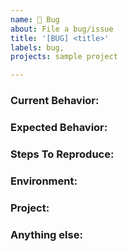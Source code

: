 ```yaml
---
name: 🐞 Bug
about: File a bug/issue
title: '[BUG] <title>'
labels: bug,
projects: sample project

---
```


<!--
Note: Please search to see if an issue already exists for the bug you encountered.
-->

### Current Behavior:
<!-- A concise description of what you're experiencing. -->

### Expected Behavior:
<!-- A concise description of what you expected to happen. -->

### Steps To Reproduce:
<!--
Example: steps to reproduce the behavior:
1. In this environment...
1. With this config...
1. Run '...'
1. See error...
-->

### Environment:
<!--
Example:
- OS: Ubuntu 20.04
- Node: 13.14.0
- npm: 7.6.3
-->

### Project:
<!--
Please specify the project and column where this issue should be added.
Example:
- Project: "Development"
- Column: "To Do"
-->

### Anything else:
<!--
Links? References? Anything that will give us more context about the issue that you are encountering!
-->
